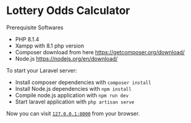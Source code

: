 # Lottery Odds Calculator

Prerequisite Softwares
* PHP 8.1.4
* Xampp with 8.1 php version
* Composer  download from here https://getcomposer.org/download/
* Node.js https://nodejs.org/en/download/

To start your Laravel server:
  * Install composer dependencies with `composer install`
  * Install Node.js dependencies with `npm install`
  * Compile node.js application with `npm run dev`
  * Start laravel application with `php artisan serve`

Now you can visit [`127.0.0.1:8000`](http://127.0.0.1:8000) from your browser.
